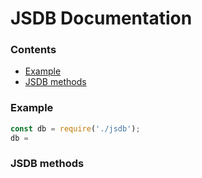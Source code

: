 # JSDB Documentation

### Contents
- [Example](#example)
- [JSDB methods](#methods)


### Example
```js
const db = require('./jsdb');
db =
```


### <a name="methods"></a> JSDB methods